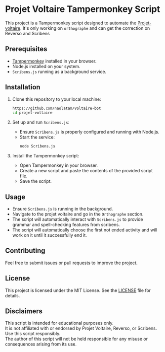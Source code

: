 # Projet Voltaire Tampermonkey Script

This project is a Tampermonkey script designed to automate the [Projet-voltaire](https://projet-voltaire.Fr). 
It's only working on `orthographe` and can get the correction on Reverso and Scribens

## Prerequisites

- [Tampermonkey](https://www.tampermonkey.net/) installed in your browser.
- Node.js installed on your system.
- `Scribens.js` running as a background service.

## Installation

1. Clone this repository to your local machine:
    ```bash
    https://github.com/naolatam/Voltaire-bot
    cd projet-voltaire
    ```

2. Set up and run `Scribens.js`:
    - Ensure `Scribens.js` is properly configured and running with Node.js.
    - Start the service:
      ```bash
      node Scribens.js
      ```

3. Install the Tampermonkey script:
    - Open Tampermonkey in your browser.
    - Create a new script and paste the contents of the provided script file.
    - Save the script.

## Usage

- Ensure `Scribens.js` is running in the background.
- Navigate to the projet voltaire and go in the `Orthographe` section.
- The script will automatically interact with `Scribens.js` to provide grammar and spell-checking features from scribens.
- The script will automatically choose the first not ended activity and will work on it until it successfully end it.


## Contributing

Feel free to submit issues or pull requests to improve the project.

## License

This project is licensed under the MIT License. See the [LICENSE](LICENSE) file for details.  

## Disclaimers
This script is intended for educational purposes only.  
It is not affiliated with or endorsed by Projet Voltaire, Reverso, or Scribens.  
Use this script responsibly.  
The author of this script will not be held responsible for any misuse or consequences arising from its use.
